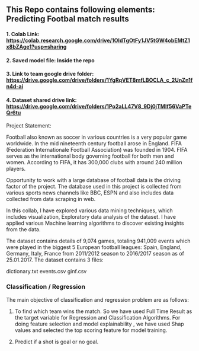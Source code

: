 ## This Repo contains following elements: Predicting Footbal match results
#### 1. Colab Link: https://colab.research.google.com/drive/1OIdTgOtFy1JV5tGW4obEMtZ1x8bZAge1?usp=sharing
#### 2. Saved model file: Inside the repo
#### 3. Link to team google drive folder: https://drive.google.com/drive/folders/1YgRqVET8mfLBOCLA_c_2UnZn1fn4d-ai
#### 4. Dataset shared drive link: https://drive.google.com/drive/folders/1Po2aLL47V8_9Dj0jTMIf56VaPTeQr6tu 

Project Statement:

Football also known as soccer in various countries is a very popular game worldwide. In the mid nineteenth century football arose in England. FIFA (Federation Internationale Football Association) was founded in 1904. FIFA serves as the international body governing football for both men and women. According to FIFA, it has 300,000 clubs with around 240 million players.

Opportunity to work with a large database of football data is the driving factor of the project. The database used in this project is collected from various sports news channels like BBC, ESPN and also includes data collected from data scraping in web.

In this collab, I have explored various data mining techniques, which includes visualization, Exploratory data analysis of the dataset. I have applied various Machine learning algorithms to discover existing insights from the data.

The dataset contains details of 9,074 games, totaling 941,009 events which were played in the biggest 5 European football leagues: Spain, England, Germany, Italy, France from 2011/2012 season to 2016/2017 season as of 25.01.2017.
The dataset contains 3 files:

dictionary.txt
events.csv
ginf.csv

### Classification / Regression
The main objective of classification and regression problem are as follows:

1. To find which team wins the match. So we have used Full Time Result as the target variable for Regression and Classification Algorithms. For doing feature selection and model explainability , we have used Shap values and selected the top scoring feature for model training.

2. Predict if a shot is goal or no goal.
